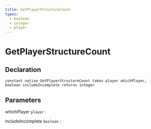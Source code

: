 ```yaml
---
title: GetPlayerStructureCount
types:
  - boolean
  - integer
  - player
---
```


# GetPlayerStructureCount

## Declaration

```jass
constant native GetPlayerStructureCount takes player whichPlayer, boolean includeIncomplete returns integer
```

## Parameters
whichPlayer `player`
: 

includeIncomplete `boolean`
: 

